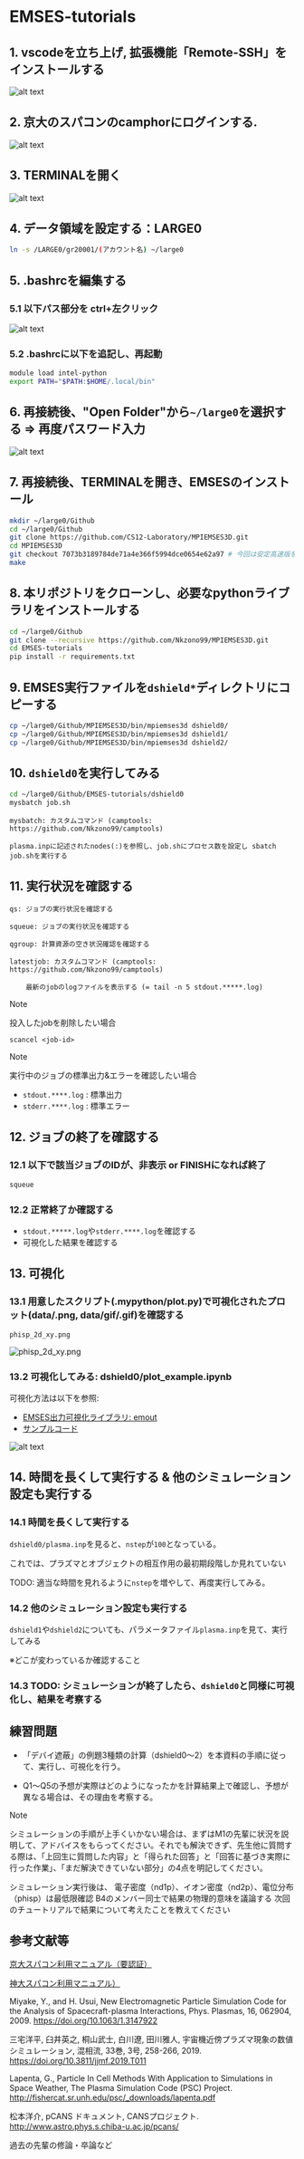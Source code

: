 # EMSES-tutorials

## 1. vscodeを立ち上げ, 拡張機能「Remote-SSH」をインストールする
![alt text](imgs/1.png)

## 2. 京大のスパコンのcamphorにログインする.

![alt text](imgs/2.png)

## 3. TERMINALを開く

![alt text](imgs/3.png)

## 4. データ領域を設定する：LARGE0

```bash
ln -s /LARGE0/gr20001/(アカウント名) ~/large0
```

## 5. .bashrcを編集する

### 5.1 以下パス部分を ctrl+左クリック

![alt text](imgs/4.png)

### 5.2 .bashrcに以下を追記し、再起動

```bash
module load intel-python
export PATH="$PATH:$HOME/.local/bin"
```

## 6. 再接続後、"Open Folder"から```~/large0```を選択する => 再度パスワード入力

![alt text](imgs/5.png)

## 7. 再接続後、TERMINALを開き、EMSESのインストール

```bash
mkdir ~/large0/Github
cd ~/large0/Github
git clone https://github.com/CS12-Laboratory/MPIEMSES3D.git
cd MPIEMSES3D
git checkout 7073b3189784de71a4e366f5994dce0654e62a97 # 今回は安定高速版を使う
make
```

## 8. 本リポジトリをクローンし、必要なpythonライブラリをインストールする

```bash
cd ~/large0/Github
git clone --recursive https://github.com/Nkzono99/MPIEMSES3D.git
cd EMSES-tutorials
pip install -r requirements.txt
```

## 9. EMSES実行ファイルを```dshield*```ディレクトリにコピーする
```bash
cp ~/large0/Github/MPIEMSES3D/bin/mpiemses3d dshield0/
cp ~/large0/Github/MPIEMSES3D/bin/mpiemses3d dshield1/
cp ~/large0/Github/MPIEMSES3D/bin/mpiemses3d dshield2/
```

## 10. ```dshield0```を実行してみる

```bash
cd ~/large0/Github/EMSES-tutorials/dshield0
mysbatch job.sh
```

```
mysbatch: カスタムコマンド (camptools: https://github.com/Nkzono99/camptools)

plasma.inpに記述されたnodes(:)を参照し、job.shにプロセス数を設定し sbatch job.shを実行する
```


## 11. 実行状況を確認する

```
qs: ジョブの実行状況を確認する

squeue: ジョブの実行状況を確認する

qgroup: 計算資源の空き状況確認を確認する

latestjob: カスタムコマンド (camptools: https://github.com/Nkzono99/camptools)

    最新のjobのlogファイルを表示する (= tail -n 5 stdout.*****.log)
```

> [!NOTE]
> 投入したjobを削除したい場合
> ```
> scancel <job-id>
> ```

> [!NOTE]
> 実行中のジョブの標準出力&エラーを確認したい場合
> - ```stdout.****.log``` : 標準出力
> - ```stderr.****.log``` : 標準エラー


## 12. ジョブの終了を確認する

### 12.1 以下で該当ジョブのIDが、非表示 or FINISHになれば終了

```bash
squeue
```

### 12.2 正常終了か確認する

- ```stdout.*****.log```や```stderr.****.log```を確認する
- 可視化した結果を確認する

## 13. 可視化

### 13.1 用意したスクリプト(.mypython/plot.py)で可視化されたプロット(data/****.png, data/gif/****.gif)を確認する

```phisp_2d_xy.png```

![phisp_2d_xy.png](imgs/phisp_2d_xy.png)

### 13.2 可視化してみる: dshield0/plot_example.ipynb

可視化方法は以下を参照:

- [EMSES出力可視化ライブラリ: emout](https://github.com/Nkzono99/emout)
- [サンプルコード](https://nbviewer.org/github/Nkzono99/examples/blob/main/examples/emout/example.ipynb)

![alt text](imgs/13_2.png)


## 14. 時間を長くして実行する & 他のシミュレーション設定も実行する

### 14.1 時間を長くして実行する

```dshield0/plasma.inp```を見ると、```nstep```が```100```となっている。

これでは、プラズマとオブジェクトの相互作用の最初期段階しか見れていない

TODO: 適当な時間を見れるように```nstep```を増やして、再度実行してみる。


### 14.2 他のシミュレーション設定も実行する

```dshield1```や```dshield2```についても、パラメータファイル```plasma.inp```を見て、実行してみる

※どこが変わっているか確認すること


### 14.3 TODO: シミュレーションが終了したら、```dshield0```と同様に可視化し、結果を考察する



## 練習問題

- 「デバイ遮蔽」の例題3種類の計算（dshield0～2）を本資料の手順に従って、実行し、可視化を行う。

- Q1～Q5の予想が実際はどのようになったかを計算結果上で確認し、予想が異なる場合は、その理由を考察する。


> [!NOTE]
> シミュレーションの手順が上手くいかない場合は、まずはM1の先輩に状況を説明して、アドバイスをもらってください。それでも解決できず、先生他に質問する際は、「上回生に質問した内容」と「得られた回答」と「回答に基づき実際に行った作業」、「まだ解決できていない部分」の4点を明記してください。
>
> シミュレーション実行後は、
> 電子密度（nd1p）、イオン密度（nd2p）、電位分布（phisp）は最低限確認
> B4のメンバー同士で結果の物理的意味を議論する
> 次回のチュートリアルで結果について考えたことを教えてください


## 参考文献等

[京大スパコン利用マニュアル（要認証）](http://web.kudpc.kyoto-u.ac.jp/manual-new/ja)

[神大スパコン利用マニュアル）](http://www.eccse.kobe-u.ac.jp/pi-computer/)

Miyake, Y., and H. Usui, New Electromagnetic Particle Simulation Code for the Analysis of Spacecraft-plasma Interactions, Phys. Plasmas, 16, 062904, 2009.
https://doi.org/10.1063/1.3147922

三宅洋平, 臼井英之, 桐山武士, 白川遼, 田川雅人, 宇宙機近傍プラズマ現象の数値シミュレーション, 混相流, 33巻, 3号, 258-266, 2019.
https://doi.org/10.3811/jjmf.2019.T011

Lapenta, G., Particle In Cell Methods With Application to Simulations in Space Weather, The Plasma Simulation Code (PSC) Project.
http://fishercat.sr.unh.edu/psc/_downloads/lapenta.pdf

松本洋介, pCANS ドキュメント, CANSプロジェクト.
http://www.astro.phys.s.chiba-u.ac.jp/pcans/

過去の先輩の修論・卒論など
